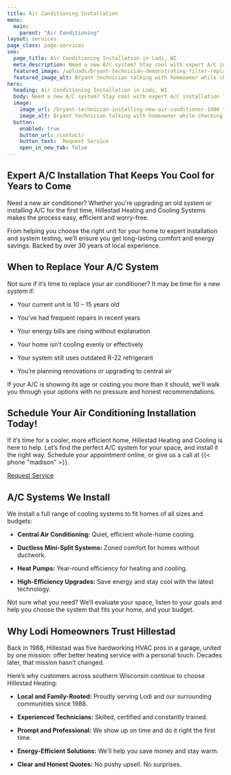 ```yaml
---
title: Air Conditioning Installation
menu:
  main:
    parent: "Air Conditioning"
layout: services
page_class: page-services
seo:
  page_title: Air Conditioning Installation in Lodi, WI
  meta_description: Need a new A/C system? Stay cool with expert A/C installation from Hillestad. Trusted by Wisconsin homeowners for over 30 years.
  featured_image: /uploads/bryant-technician-demonstrating-filter-replacement-1000.jpg
  featured_image_alt: Bryant technician talking with homeowner while checking air filter and furnace
hero: 
  heading: Air Conditioning Installation in Lodi, WI
  body: Need a new A/C system? Stay cool with expert A/C installation from Hillestad Heating. Trusted by Wisconsin homeowners for over 30 years.
  image: 
    image_url: /bryant-technician-installing-new-air-conditioner-1000_tppmxb.jpg
    image_alt: Bryant technician talking with homeowner while checking air filter and furnace
  button:
    enabled: true
    button_url: /contact/ 
    button_text:  Request Service
    open_in_new_tab: false
---
```


## Expert A/C Installation That Keeps You Cool for Years to Come

Need a new air conditioner? Whether you're upgrading an old system or installing A/C for the first time, Hillestad Heating and Cooling Systems makes the process easy, efficient and worry-free.

From helping you choose the right unit for your home to expert installation and system testing, we’ll ensure you get long-lasting comfort and energy savings. Backed by over 30 years of local experience.

## When to Replace Your A/C System

Not sure if it’s time to replace your air conditioner? It may be time for a new system if:

*	Your current unit is 10 – 15 years old

*	You’ve had frequent repairs in recent years

*	Your energy bills are rising without explanation

*	Your home isn’t cooling evenly or effectively

*	Your system still uses outdated R-22 refrigerant

*	You’re planning renovations or upgrading to central air

If your A/C is showing its age or costing you more than it should, we’ll walk you through your options with no pressure and honest recommendations.

<div class="breakout bg-black flow">
  <h2 class="no-margin">Schedule Your Air Conditioning Installation Today!</h2>
  <p class="site-cta__middle">If it’s time for a cooler, more efficient home, Hillestad Heating and Cooling is here to help. Let’s find the perfect A/C system for your space, and install it the right way. Schedule your appointment online, or give us a call at {{< phone "madison" >}}.</p>
  <a class="btn btn--primary" href="/contact/">Request Service</a>
</div>

## A/C Systems We Install

We install a full range of cooling systems to fit homes of all sizes and budgets:

*	**Central Air Conditioning:** Quiet, efficient whole-home cooling.

*	**Ductless Mini-Split Systems:** Zoned comfort for homes without ductwork.

*	**Heat Pumps:** Year-round efficiency for heating and cooling.

*	**High-Efficiency Upgrades:** Save energy and stay cool with the latest technology.

Not sure what you need? We’ll evaluate your space, listen to your goals and help you choose the system that fits your home, and your budget.

## Why Lodi Homeowners Trust Hillestad

Back in 1988, Hillestad was five hardworking HVAC pros in a garage, united by one mission: offer better heating service with a personal touch. Decades later, that mission hasn’t changed.

Here’s why customers across southern Wisconsin continue to choose Hillestad Heating:

*	**Local and Family-Rooted:** Proudly serving Lodi and our surrounding communities since 1988.

*	**Experienced Technicians:** Skilled, certified and constantly trained.

*	**Prompt and Professional:** We show up on time and do it right the first time.

*	**Energy-Efficient Solutions:** We’ll help you save money and stay warm.

*	**Clear and Honest Quotes:** No pushy upsell. No surprises.